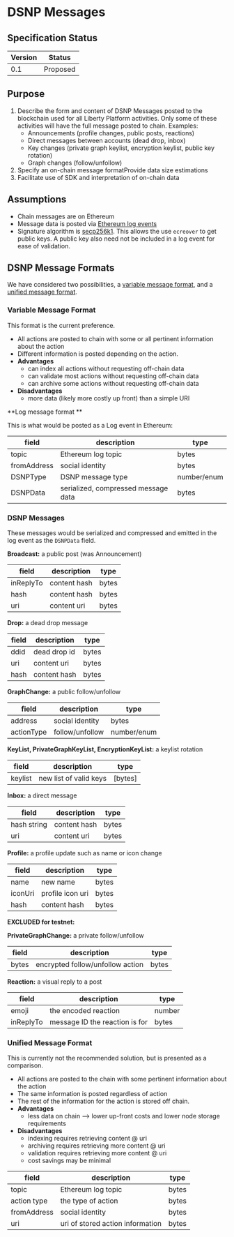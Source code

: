 # DSNP Messages
## Specification Status

| Version | Status |
---------- | ---------
| 0.1     | Proposed |

## Purpose
1. Describe the form and content of DSNP Messages posted to the blockchain used for all Liberty Platform activities. Only some of these activities will have the full message posted to chain. Examples:
    * Announcements (profile changes, public posts, reactions)
    * Direct messages between accounts (dead drop, inbox)
    * Key changes (private graph keylist, encryption keylist, public key rotation)
    * Graph changes (follow/unfollow)
1. Specify an on-chain message formatProvide data size estimations
1. Facilitate use of SDK and interpretation of on-chain data

## Assumptions
* Chain messages are on Ethereum
* Message data is posted via [Ethereum log events](https://medium.com/mycrypto/understanding-event-logs-on-the-ethereum-blockchain-f4ae7ba50378)
* Signature algorithm is [secp256k1](https://en.bitcoin.it/wiki/Secp256k1). This allows the use `ecreover` 
  to get public keys. A public key also need not be included in a log event for ease of validation. 

## DSNP Message Formats
We have considered two possibilities, a [variable message format](#Variable-Message-Format), and a [unified message format](#unified-message-format).

###  Variable Message Format
This format is the current preference.

* All actions are posted to chain with some or all pertinent information about the action
* Different information is posted depending on the action.
* **Advantages**
    * can index all actions without requesting off-chain data
    * can validate most actions without requesting off-chain data
    * can archive some actions without requesting off-chain data
* **Disadvantages**
    * more data (likely more costly up front) than a simple URI

**Log message format ** 

This is what would be posted as a Log event in Ethereum:

| field | description | type |
|-------|-------------|------|
| topic | Ethereum log topic | bytes|
| fromAddress | social identity |bytes |
| DSNPType | DSNP message type |number/enum |
| DSNPData | serialized, compressed message data| bytes |


### DSNP Messages
These messages would be serialized and compressed and emitted in the log event as the `DSNPData` field.

**Broadcast:** a public post (was Announcement)

| field     | description | type |
|-------    |-------------| ----|
| inReplyTo | content hash | bytes
| hash      | content hash |  bytes
| uri       | content uri | bytes

**Drop:** a dead drop message

| field | description | type
|-------|-------------| ---|
| ddid | dead drop id |  bytes
| uri  | content uri  |  bytes
| hash | content hash |  bytes

**GraphChange:** a public follow/unfollow

| field | description | type
|-------|-------------| ---|
|address  | social identity|  bytes
|actionType | follow/unfollow| number/enum

**KeyList, PrivateGraphKeyList, EncryptionKeyList:** a keylist rotation

| field | description | type
|-------|-------------| ---|
|keylist | new list of valid keys | [bytes]

**Inbox:** a direct message

| field | description | type
|-------|-------------| ---|
|hash string | content hash | bytes
|uri  | content uri  | bytes

**Profile:** a profile update such as name or icon change

| field | description | type
|-------|-------------| ---|
|name | new name | bytes
|iconUri| profile icon uri  |bytes
|hash | content hash |   bytes

**EXCLUDED for testnet:**

**PrivateGraphChange:** a private follow/unfollow

| field | description | type
|-------|-------------| ---|
|bytes | encrypted follow/unfollow action | bytes

**Reaction:** a visual reply to a post

| field | description | type
|-------|-------------| ---|
|emoji | the encoded reaction  | number
|inReplyTo | message ID the reaction is for |  bytes


### Unified Message Format
This is currently not the recommended solution, but is presented as a comparison.

* All actions are posted to the chain with some pertinent information about the action
* The same information is posted regardless of action
* The rest of the information for the action is stored off chain.
* **Advantages**
    * less data on chain --> lower up-front costs and lower node storage requirements
* **Disadvantages**
    * indexing requires retrieving content @ uri
    * archiving requires retrieving more content @ uri
    * validation requires retrieving more content @ uri
    * cost savings may be minimal

| field | description | type
|-------|-------------| ---|
| topic | Ethereum log topic |  bytes
| action type | the type of action | bytes
| fromAddress | social identity | bytes
| uri | uri of stored action information | bytes
